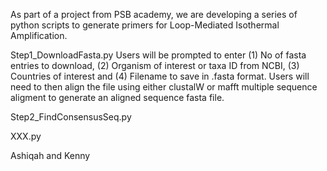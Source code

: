 As part of a project from PSB academy, we are developing a series of python scripts to generate primers for Loop-Mediated Isothermal Amplification.

Step1_DownloadFasta.py 
Users will be prompted to enter (1) No of fasta entries to download, (2) Organism of interest or taxa ID from NCBI, (3) Countries of interest and (4) Filename to save in .fasta format. Users will need to then align the file using either clustalW or mafft multiple sequence aligment to generate an aligned sequence fasta file.

Step2_FindConsensusSeq.py


XXX.py
   
Ashiqah and Kenny
